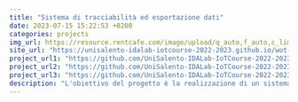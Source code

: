 ```yaml
---
title: "Sistema di tracciabilità ed esportazione dati"
date: 2023-07-15 15:22:53 +0200
categories: projects
img_url: https://resource.rentcafe.com/image/upload/q_auto,f_auto,c_limit,w_576,h_500/s3/2/50552/image%20not%20available(26).jpg
site_url: "https://unisalento-idalab-iotcourse-2022-2023.github.io/wot-project-2022-2023-Presentation-Mele-DeNunzio/index.html"
project_url1: "https://github.com/UniSalento-IDALab-IoTCourse-2022-2023/wot-project-2022-2023-FrontEndAngular-Mele"
project_url2: "https://github.com/UniSalento-IDALab-IoTCourse-2022-2023/wot-project-2022-2023-Presentation-Mele-DeNunzio"
project_url3: "https://github.com/UniSalento-IDALab-IoTCourse-2022-2023/wot-project-2022-20223-IONIC-Mele"
description: "L'obiettivo del progetto è la realizzazione di un sistema che consenta il monitoraggio delle condizioni di trasporto del cibo, analizzando parametri come per esempio la temperatura (considerando che alcuni alimenti devono essere trasportati caldi, altri freddi e altri a temperatura ambiente), l'assenza di contaminazioni esterne, i tempi di trasporto e altri fattori critici. Il sistema proposto comprende una componente hardware dedicata al monitoraggio delle condizioni interne delle Box presenti nel veicolo, come temperatura, umidità e pressione."
---
```


